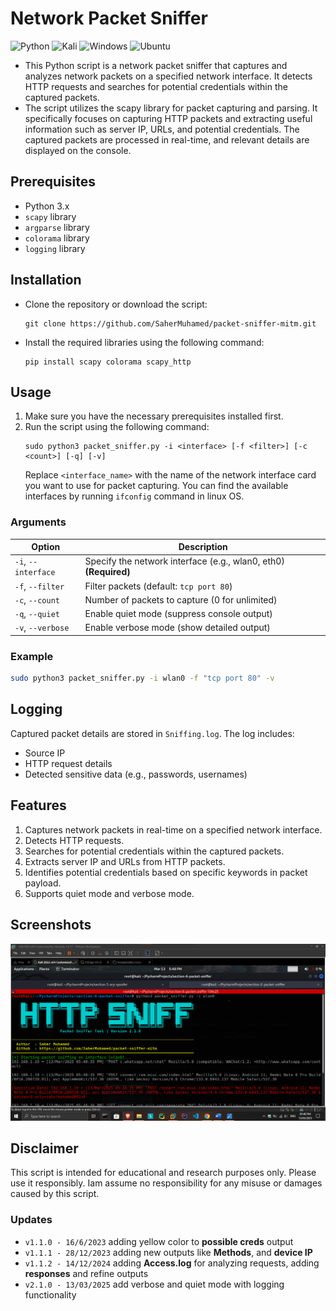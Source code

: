 # Network Packet Sniffer

![Python](https://img.shields.io/badge/python-3670A0?style=for-the-badge&logo=python&logoColor=ffdd54)  ![Kali](https://img.shields.io/badge/Kali-268BEE?style=for-the-badge&logo=kalilinux&logoColor=white)  ![Windows](https://img.shields.io/badge/Windows-0078D4.svg?style=for-the-badge&logo=Windows&logoColor=white)  ![Ubuntu](https://img.shields.io/badge/Ubuntu-E95420?style=for-the-badge&logo=ubuntu&logoColor=white)

- This Python script is a network packet sniffer that captures and analyzes network packets on a specified network interface. It detects HTTP requests and searches for potential credentials within the captured packets.
- The script utilizes the scapy library for packet capturing and parsing. It specifically focuses on capturing HTTP packets and extracting useful information such as server IP, URLs, and potential credentials. The captured packets are processed in real-time, and relevant details are displayed on the console.

## Prerequisites
- Python 3.x
- `scapy` library
- `argparse` library
- `colorama` library
- `logging` library

## Installation
- Clone the repository or download the script:
   ```commandline
   git clone https://github.com/SaherMuhamed/packet-sniffer-mitm.git
   ```
- Install the required libraries using the following command:
   ```commandline
   pip install scapy colorama scapy_http
   ```


## Usage
1. Make sure you have the necessary prerequisites installed first.
2. Run the script using the following command:
    ```commandline
    sudo python3 packet_sniffer.py -i <interface> [-f <filter>] [-c <count>] [-q] [-v]
    ```
   Replace `<interface_name>` with the name of the network interface card you want to use for packet capturing. You can find the available interfaces by running `ifconfig` command in linux OS.

### Arguments
| Option | Description |
|--------|-------------|
| `-i`, `--interface` | Specify the network interface (e.g., wlan0, eth0) **(Required)** |
| `-f`, `--filter` | Filter packets (default: `tcp port 80`) |
| `-c`, `--count` | Number of packets to capture (0 for unlimited) |
| `-q`, `--quiet` | Enable quiet mode (suppress console output) |
| `-v`, `--verbose` | Enable verbose mode (show detailed output) |

### Example
```bash
sudo python3 packet_sniffer.py -i wlan0 -f "tcp port 80" -v
```

## Logging
Captured packet details are stored in `Sniffing.log`. The log includes:
- Source IP
- HTTP request details
- Detected sensitive data (e.g., passwords, usernames)

## Features
1. Captures network packets in real-time on a specified network interface.
2. Detects HTTP requests.
3. Searches for potential credentials within the captured packets.
4. Extracts server IP and URLs from HTTP packets.
5. Identifies potential credentials based on specific keywords in packet payload.
6. Supports quiet mode and verbose mode.

## Screenshots
![](https://github.com/SaherMuhamed/packet-sniffer-mitm/blob/master/screenshots/Annotation%202025-03-13%20174858.png)

## Disclaimer
This script is intended for educational and research purposes only. Please use it responsibly. Iam assume no responsibility for any misuse or damages caused by this script.

### Updates
- `v1.1.0 - 16/6/2023` adding yellow color to **possible creds** output
- `v1.1.1 - 28/12/2023` adding new outputs like **Methods**, and **device IP**
- `v1.1.2 - 14/12/2024` adding **Access.log** for analyzing requests, adding **responses** and refine outputs
- `v2.1.0 - 13/03/2025` add verbose and quiet mode with logging functionality
